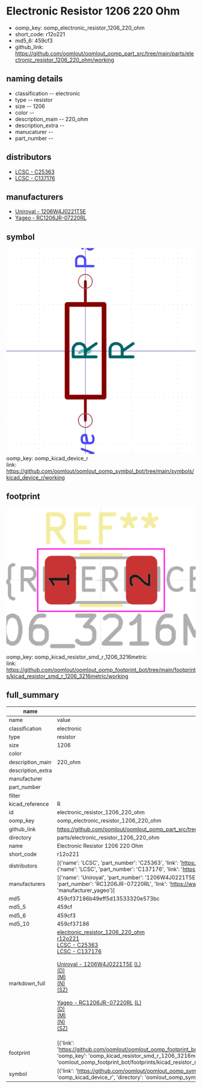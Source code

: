 # Electronic Resistor 1206 220 Ohm

  
* oomp_key: oomp_electronic_resistor_1206_220_ohm 
* short_code: r12o221
* md5_6: 459cf3  
* github_link: https://github.com/oomlout/oomlout_oomp_part_src/tree/main/parts/electronic_resistor_1206_220_ohm/working  
## naming details
* classification -- electronic
* type -- resistor
* size -- 1206
* color -- 
* description_main -- 220_ohm
* description_extra -- 
* manucaturer -- 
* part_number -- 

## distributors
* [LCSC - C25363](https://lcsc.com/product-detail/C25363.html)  
* [LCSC - C137176](https://lcsc.com/product-detail/C137176.html)  

## manufacturers
* [Uniroyal - 1206W4J0221T5E]()  
* [Yageo - RC1206JR-07220RL](https://www.yageo.com/en/Chart/Download/pdf/RC1206JR-07220RL)  

## symbol

![](symbol/0/working/working_600.png)  
oomp_key: oomp_kicad_device_r  
link: https://github.com/oomlout/oomlout_oomp_symbol_bot/tree/main/symbols/kicad_device_r/working  

## footprint

![](footprint/0/working/working_600.png)  
oomp_key: oomp_kicad_resistor_smd_r_1206_3216metric  
link: https://github.com/oomlout/oomlout_oomp_footprint_bot/tree/main/footprints/kicad_resistor_smd_r_1206_3216metric/working  

## full_summary
| name | value | 
| --- | --- | 
| name | value | 
| classification | electronic | 
| type | resistor | 
| size | 1206 | 
| color |  | 
| description_main | 220_ohm | 
| description_extra |  | 
| manufacturer |  | 
| part_number |  | 
| filter |  | 
| kicad_reference | R | 
| id | electronic_resistor_1206_220_ohm | 
| oomp_key | oomp_electronic_resistor_1206_220_ohm | 
| github_link | https://github.com/oomlout/oomlout_oomp_part_src/tree/main/parts/electronic_resistor_1206_220_ohm/working | 
| directory | parts/electronic_resistor_1206_220_ohm | 
| name | Electronic Resistor 1206 220 Ohm | 
| short_code | r12o221 | 
| distributors | [{'name': 'LCSC', 'part_number': 'C25363', 'link': 'https://lcsc.com/product-detail/C25363.html', 'id': 'distributor_lcsc'}, {'name': 'LCSC', 'part_number': 'C137176', 'link': 'https://lcsc.com/product-detail/C137176.html', 'id': 'distributor_lcsc'}] | 
| manufacturers | [{'name': 'Uniroyal', 'part_number': '1206W4J0221T5E', 'link': '', 'id': 'manufacturer_uniroyal'}, {'name': 'Yageo', 'part_number': 'RC1206JR-07220RL', 'link': 'https://www.yageo.com/en/Chart/Download/pdf/RC1206JR-07220RL', 'id': 'manufacturer_yageo'}] | 
| md5 | 459cf37186b49eff5d13533320e573bc | 
| md5_5 | 459cf | 
| md5_6 | 459cf3 | 
| md5_10 | 459cf37186 | 
| markdown_full | [electronic_resistor_1206_220_ohm](https://github.com/oomlout/oomlout_oomp_part_src/tree/main/parts/electronic_resistor_1206_220_ohm/working)<br>[r12o221](https://github.com/oomlout/oomlout_oomp_part_src/tree/main/parts/electronic_resistor_1206_220_ohm/working)<br>[LCSC - C25363<br>](https://lcsc.com/product-detail/C25363.html)[LCSC - C137176<br>](https://lcsc.com/product-detail/C137176.html)<br>[Uniroyal - 1206W4J0221T5E]() [(L)<br>](https://www.lcsc.com/search?q=1206W4J0221T5E)[(D)<br>](https://www.digikey.com/en/products?,keywords=1206W4J0221T5E)[(M)<br>](https://www.mouser.com/Search/Refine?Keyword=1206W4J0221T5E)[(N)<br>](https://www.newark.com/search?st=1206W4J0221T5E)[(SZ)<br>](https://so.szlcsc.com/global.html?k=1206W4J0221T5E)<br>[Yageo - RC1206JR-07220RL](https://www.yageo.com/en/Chart/Download/pdf/RC1206JR-07220RL) [(L)<br>](https://www.lcsc.com/search?q=RC1206JR-07220RL)[(D)<br>](https://www.digikey.com/en/products?,keywords=RC1206JR-07220RL)[(M)<br>](https://www.mouser.com/Search/Refine?Keyword=RC1206JR-07220RL)[(N)<br>](https://www.newark.com/search?st=RC1206JR-07220RL)[(SZ)<br>](https://so.szlcsc.com/global.html?k=RC1206JR-07220RL)<br> | 
| footprint | [{'link': 'https://github.com/oomlout/oomlout_oomp_footprint_bot/tree/main/foootprntss/kicad_resistor_smd_r_1206_3216metric', 'oomp_key': 'oomp_kicad_resistor_smd_r_1206_3216metric', 'directory': 'oomlout_oomp_footprint_bot/footprints/kicad_resistor_smd_r_1206_3216metric//working/working.kicad_mod'}] | 
| symbol | [{'link': 'https://github.com/oomlout/oomlout_oomp_symbol_bot/tree/main/symbols/kicad_device_r', 'oomp_key': 'oomp_kicad_device_r', 'directory': 'oomlout_oomp_symbol_bot/symbols/kicad_device_r//working/working.kicad_sym'}] | 
